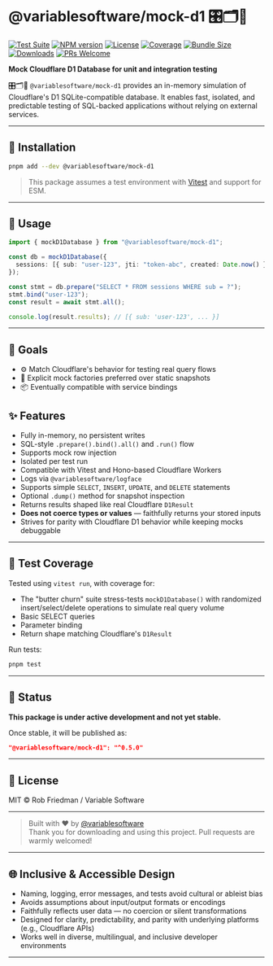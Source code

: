 # @variablesoftware/mock-d1 🎛️🗂️🧠

[![Test Suite](https://img.shields.io/badge/tests-passing-brightgreen)](https://github.com/variablesoftware/mock-d1/actions)
[![NPM version](https://img.shields.io/npm/v/@variablesoftware/mock-d1?style=flat-square)](https://www.npmjs.com/package/@variablesoftware/mock-d1)
[![License](https://img.shields.io/github/license/variablesoftware/mock-d1?style=flat-square)](https://github.com/variablesoftware/mock-d1/blob/main/LICENSE.txt)
[![Coverage](https://img.shields.io/coveralls/github/variablesoftware/mock-d1/main)](https://coveralls.io/github/variablesoftware/mock-d1)
[![Bundle Size](https://img.shields.io/bundlephobia/minzip/@variablesoftware/mock-d1)](https://bundlephobia.com/package/@variablesoftware/mock-d1)
[![Downloads](https://img.shields.io/npm/dm/@variablesoftware/mock-d1)](https://www.npmjs.com/package/@variablesoftware/mock-d1)
[![PRs Welcome](https://img.shields.io/badge/PRs-welcome-brightgreen.svg)](https://github.com/variablesoftware/mock-d1/pulls)

**Mock Cloudflare D1 Database for unit and integration testing**

🎛️🗂️🧠 `@variablesoftware/mock-d1` provides an in-memory simulation of Cloudflare's D1 SQLite-compatible database. It enables fast, isolated, and predictable testing of SQL-backed applications without relying on external services.

---

## 🔧 Installation

```bash
pnpm add --dev @variablesoftware/mock-d1
```

> This package assumes a test environment with [Vitest](https://vitest.dev/) and support for ESM.

---

## 🚀 Usage

```ts
import { mockD1Database } from "@variablesoftware/mock-d1";

const db = mockD1Database({
  sessions: [{ sub: "user-123", jti: "token-abc", created: Date.now() }],
});

const stmt = db.prepare("SELECT * FROM sessions WHERE sub = ?");
stmt.bind("user-123");
const result = await stmt.all();

console.log(result.results); // [{ sub: 'user-123', ... }]
```

---

## 🎯 Goals

- ⚙ Match Cloudflare's behavior for testing real query flows
- 📐 Explicit mock factories preferred over static snapshots
- 📦 Eventually compatible with service bindings

## ✨ Features

- Fully in-memory, no persistent writes
- SQL-style `.prepare().bind().all()` and `.run()` flow
- Supports mock row injection
- Isolated per test run
- Compatible with Vitest and Hono-based Cloudflare Workers
- Logs via `@variablesoftware/logface`
- Supports simple `SELECT`, `INSERT`, `UPDATE`, and `DELETE` statements
- Optional `.dump()` method for snapshot inspection
- Returns results shaped like real Cloudflare `D1Result`
- **Does not coerce types or values** — faithfully returns your stored inputs
- Strives for parity with Cloudflare D1 behavior while keeping mocks debuggable

---

## 🧪 Test Coverage

Tested using `vitest run`, with coverage for:

- The "butter churn" suite stress-tests `mockD1Database()` with randomized insert/select/delete operations to simulate real query volume
- Basic SELECT queries
- Parameter binding
- Return shape matching Cloudflare's `D1Result`

Run tests:

```bash
pnpm test
```

---

## 🚧 Status

**This package is under active development and not yet stable.**

Once stable, it will be published as:

```json
"@variablesoftware/mock-d1": "^0.5.0"
```

---

## 📄 License

MIT © Rob Friedman / Variable Software

---

> Built with ❤️ by [@variablesoftware](https://github.com/variablesoftware)  
> Thank you for downloading and using this project. Pull requests are warmly welcomed!

---

## 🌐 Inclusive & Accessible Design

- Naming, logging, error messages, and tests avoid cultural or ableist bias
- Avoids assumptions about input/output formats or encodings
- Faithfully reflects user data — no coercion or silent transformations
- Designed for clarity, predictability, and parity with underlying platforms (e.g., Cloudflare APIs)
- Works well in diverse, multilingual, and inclusive developer environments

---
